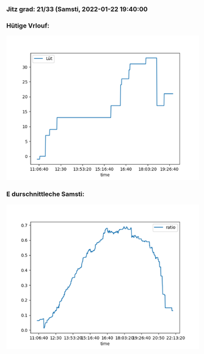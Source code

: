 ### Jitz grad: 21/33 (Samsti, 2022-01-22 19:40:00

### Hütige Vrlouf:
![Graph](Today.png)

### E durschnittleche Samsti:
![Graph](Samsti.png)